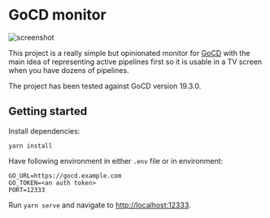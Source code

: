 # GoCD monitor

![screenshot](screenshot.png)

This project is a really simple but opinionated monitor for [GoCD](https://go.cd)
with the main idea of representing active pipelines first so it is usable
in a TV screen when you have dozens of pipelines.

The project has been tested against GoCD version 19.3.0.

## Getting started

Install dependencies:
```
yarn install
```

Have following environment in either `.env` file or in environment:

```
GO_URL=https://gocd.example.com
GO_TOKEN=<an auth token>
PORT=12333
```

Run `yarn serve` and navigate to [http://localhost:12333](http://localhost:12333).

